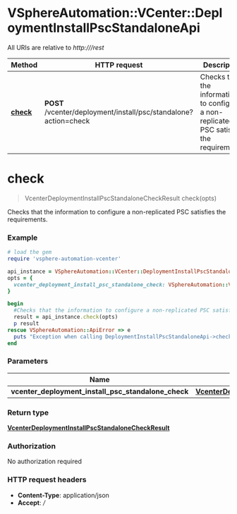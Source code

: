 # VSphereAutomation::VCenter::DeploymentInstallPscStandaloneApi

All URIs are relative to *http:///rest*

Method | HTTP request | Description
------------- | ------------- | -------------
[**check**](DeploymentInstallPscStandaloneApi.md#check) | **POST** /vcenter/deployment/install/psc/standalone?action&#x3D;check | Checks that the information to configure a non-replicated PSC satisfies the requirements.


# **check**
> VcenterDeploymentInstallPscStandaloneCheckResult check(opts)

Checks that the information to configure a non-replicated PSC satisfies the requirements.

### Example
```ruby
# load the gem
require 'vsphere-automation-vcenter'

api_instance = VSphereAutomation::VCenter::DeploymentInstallPscStandaloneApi.new
opts = {
  vcenter_deployment_install_psc_standalone_check: VSphereAutomation::VcenterDeploymentInstallPscStandaloneCheck.new # VcenterDeploymentInstallPscStandaloneCheck | 
}

begin
  #Checks that the information to configure a non-replicated PSC satisfies the requirements.
  result = api_instance.check(opts)
  p result
rescue VSphereAutomation::ApiError => e
  puts "Exception when calling DeploymentInstallPscStandaloneApi->check: #{e}"
end
```

### Parameters

Name | Type | Description  | Notes
------------- | ------------- | ------------- | -------------
 **vcenter_deployment_install_psc_standalone_check** | [**VcenterDeploymentInstallPscStandaloneCheck**](VcenterDeploymentInstallPscStandaloneCheck.md)|  | [optional] 

### Return type

[**VcenterDeploymentInstallPscStandaloneCheckResult**](VcenterDeploymentInstallPscStandaloneCheckResult.md)

### Authorization

No authorization required

### HTTP request headers

 - **Content-Type**: application/json
 - **Accept**: */*



